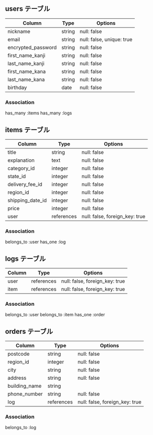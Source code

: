 ## users テーブル

| Column              | Type    | Options                   |
| ------------------- | ------- | ------------------------- |
| nickname            | string  | null: false               |
| email               | string  | null: false, unique: true |
| encrypted_password  | string  | null: false               |
| first_name_kanji    | string  | null: false               |
| last_name_kanji     | string  | null: false               |
| first_name_kana     | string  | null: false               |
| last_name_kana      | string  | null: false               |
| birthday            | date    | null: false               |

### Association

has_many :items
has_many :logs

## items テーブル

| Column           | Type        | Options                         |
| ---------------- | ----------- | ------------------------------- |
| title            | string      | null: false                     |
| explanation      | text        | null: false                     |
| category_id      | integer     | null: false                     |
| state_id         | integer     | null: false                     |
| delivery_fee_id  | integer     | null: false                     |
| region_id        | integer     | null: false                     |
| shipping_date_id | integer     | null: false                     |
| price            | integer     | null: false                     |
| user             | references  | null: false, foreign_key: true  |

### Association

belongs_to :user
has_one :log

## logs テーブル

| Column  | Type       | Options                        |
| ------- | ---------- | ------------------------------ |
| user    | references | null: false, foreign_key: true |
| item    | references | null: false, foreign_key: true |

### Association

belongs_to :user
belongs_to :item
has_one :order

## orders テーブル

| Column               | Type       | Options                         |
| -------------------- | ---------- | ------------------------------- |
| postcode             | string     | null: false                     |
| region_id            | integer    | null: false                     |
| city                 | string     | null: false                     |
| address              | string     | null: false                     |
| building_name        | string     |                                 |
| phone_number         | string     | null: false                     |
| log                  | references | null: false, foreign_key: true  |

### Association

belongs_to :log

